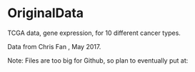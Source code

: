 # OriginalData
TCGA data, gene expression, for 10 different cancer types.

Data from Chris Fan , May 2017.

Note:  Files are too big for Github, so plan to eventually put at:

